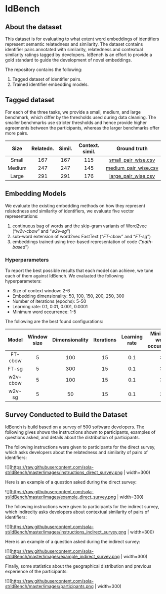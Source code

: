 # IdBench
## About the dataset
This dataset is for evaluating to what extent word embeddings of identifiers represent semantic relatedness and similarity. The dataset contains identifier pairs annotated with similarity, relatedness and contextual similarity ratings tagged by developers. IdBench is an effort to provide a gold standard to guide the development of novel embeddings. 

The repository contains the following:
1. Tagged dataset of identifier pairs.
2. Trained identifier embedding models.

## Tagged dataset
For each of the three tasks, we provide a small, medium, and large benchmark, which differ by the thresholds used during data cleaning. The smaller benchmarks use stricter thresholds and hence provide higher agreements between the participants, whereas the larger benchmarks offer more pairs.

|Size|Relatedn.|Simil.|Context. simil.|Ground truth|
|:-----:|:----:|:-----:|:----:|:--:|
|Small  |  167|167|115 | [small_pair_wise.csv](small_pair_wise.csv)|
|Medium |  247|247|145 | [medium_pair_wise.csv](medium_pair_wise.csv)|
|Large  |  291|291|176 | [large_pair_wise.csv](large_pair_wise.csv)|


## Embedding Models
We evaluate the existing embedding methods on how they represent relatedness and similarity of identifiers, we evaluate five vector representations:
1. continuous bag of words and the skip-gram variants of Word2vec (“_w2v-cbow_” and “_w2v-sg_”)
2. sub-word extension of word2vec FastText (“_FT-cbow_” and “_FT-sg_”)
3. embeddings trained using tree-based representation of code (“_path-based_”)


### Hyperparameters
To report the best possible results that each model can achieve, we tune each of them against IdBench. We evaluated the following hyperparameters:
 * Size of context window: 2-6
 * Embedding dimensionality: 50, 100, 150, 200, 250, 300
 * Number of iterations (epochs): 5-50
 * Learning rate: 0.1, 0.01, 0.001, 0.0001
 * Minimum word occurrence: 1-5

The following are the best found configurations:

|Model|Window size|Dimensionality|Iterations|Learning rate|Minimum word occurrence|
|:---:|:---:|:---:|:---:|:---:|:---:|
|FT-cbow|5|100|15|0.1|3|
|FT-sg   |  5  |   300  |   15  |   0.1    | 3|
|w2v-cbow |    5 |    100  |   15  |   0.1  |   3|
|w2v-sg    | 5    | 50    | 15 |    0.1    | 3| 

## Survey Conducted to Build the Dataset
IdBench is build based on a survey of 500 software developers. The following gives shows the instructions shown to participants, examples of questions asked, and details about the distribution of participants.

The following instructions were given to participants for the direct survey, which asks developers about the relatedness and similarity of pairs of identifiers:

![](https://raw.githubusercontent.com/sola-st/IdBench/master/images/instructions_direct_survey.png | width=300)

Here is an example of a question asked during the direct survey:

![](https://raw.githubusercontent.com/sola-st/IdBench/master/images/example_direct_survey.png | width=300)

The following instructions were given to participants for the indirect survey, which indireclty asks developers about contextual similarity of pairs of identifiers:

![](https://raw.githubusercontent.com/sola-st/IdBench/master/images/instructions_indirect_survey.png | width=300)

Here is an example of a question asked during the indirect survey:

![](https://raw.githubusercontent.com/sola-st/IdBench/master/images/example_indirect_survey.png | width=300)

Finally, some statistics about the geographical distribution and previous experience of the participants:

![](https://raw.githubusercontent.com/sola-st/IdBench/master/images/participants.png | width=300)